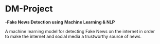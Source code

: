 # DM-Project

-**Fake News Detection using Machine Learning & NLP**

A machine learning model for detecting Fake News on the internet
in order to make the internet and social media a trustworthy
source of news.
